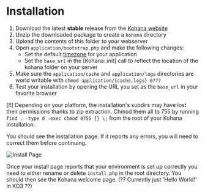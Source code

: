 # Installation

1. Download the latest **stable** release from the [Kohana website](http://kohanaphp.com/)
2. Unzip the downloaded package to create a `kohana` directory
3. Upload the contents of this folder to your webserver
4. Open `application/bootstrap.php` and make the following changes:
	- Set the default [timezone](http://php.net/timezones) for your application
	- Set the `base_url` in the [Kohana::init] call to reflect the location of the kohana folder on your server
6. Make sure the `application/cache` and `application/logs` directories are world writable with `chmod application/{cache,logs} 0777`
7. Test your installation by opening the URL you set as the `base_url` in your favorite browser

[!!] Depending on your platform, the installation's subdirs may have lost their permissions thanks to zip extraction. Chmod them all to 755 by running `find . -type d -exec chmod 0755 {} \;` from the root of your Kohana installation.

You should see the installation page. If it reports any errors, you will need to correct them before continuing.

![Install Page](img/install.png "Example of install page")

Once your install page reports that your environment is set up correctly you need to either rename or delete `install.php` in the root directory. You should then see the Kohana welcome page. (?? Currently just 'Hello World!' in KO3 ??)

